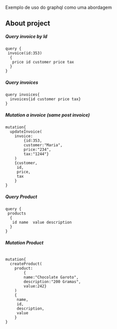 Exemplo de uso do graphql como uma abordagem 

##  About project



##### Query invoice by Id

```console
query {
 invoice(id:353)
  {
   price id customer price tax
  }
}
```
##### Query invoices

```console
query invoices{
  invoices{id customer price tax}
}
```
##### Mutation a invoice (same post invoice)

```console
mutation{ 
  updateInvoice(
    invoice:
        {id:353,
        customer:"Maria",
        price:"234",
        tax:"1244"}
    )    
    {customer,	
     id,
     price,
     tax
    }
}

```

##### Query Product 

```console
query {
 products
  {
   id name  value description 
  }
}
````

##### Mutation Product 

```console

mutation{ 
  createProduct(
    product:
        {
        name:"Chocolate Garoto",
        description:"200 Gramas",
        value:242}
    )    
    {
     name,	
     id,
     description,
     value
    }
}
````